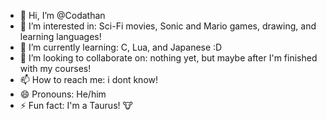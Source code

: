 - 👋 Hi, I’m @Codathan
- 👀 I’m interested in: Sci-Fi movies, Sonic and Mario games, drawing, and learning languages!
- 🌱 I’m currently learning: C, Lua, and Japanese :D
- 💞️ I’m looking to collaborate on: nothing yet, but maybe after I'm finished with my courses!
- 📫 How to reach me: i dont know!
- 😄 Pronouns: He/him
- ⚡ Fun fact: I'm a Taurus! 🐮
